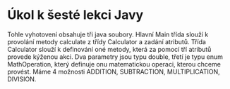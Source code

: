# Úkol k šesté lekci Javy

Tohle vyhotovení obsahuje tři java soubory. Hlavní Main třída slouží k provolání metody calculate z třídy Calculator a 
zadání atributů. Třída Calculator slouží k definování oné metody, která za pomocí tří atributů provede kýženou akci.
Dva parametry jsou typu double, třetí je typu enum MathOperation, který definuje onu matematickou operaci, kterou chceme 
provést. Máme 4 možnosti ADDITION, SUBTRACTION, MULTIPLICATION, DIVISION.

